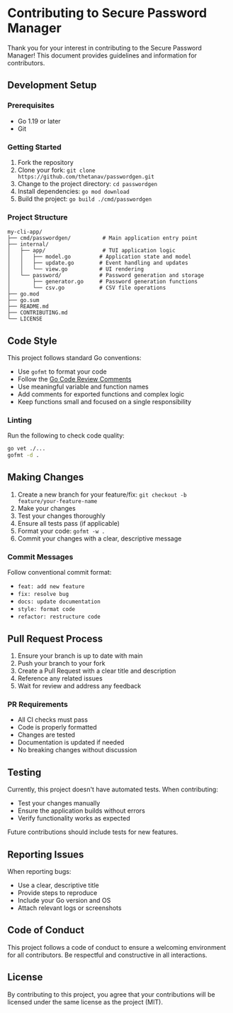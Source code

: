 # Contributing to Secure Password Manager

Thank you for your interest in contributing to the Secure Password Manager! This document provides guidelines and information for contributors.

## Development Setup

### Prerequisites

- Go 1.19 or later
- Git

### Getting Started

1. Fork the repository
2. Clone your fork: `git clone https://github.com/thetanav/passwordgen.git`
3. Change to the project directory: `cd passwordgen`
4. Install dependencies: `go mod download`
5. Build the project: `go build ./cmd/passwordgen`

### Project Structure

```
my-cli-app/
├── cmd/passwordgen/          # Main application entry point
├── internal/
│   ├── app/                  # TUI application logic
│   │   ├── model.go         # Application state and model
│   │   ├── update.go        # Event handling and updates
│   │   └── view.go          # UI rendering
│   └── password/            # Password generation and storage
│       ├── generator.go     # Password generation functions
│       └── csv.go           # CSV file operations
├── go.mod
├── go.sum
├── README.md
├── CONTRIBUTING.md
└── LICENSE
```

## Code Style

This project follows standard Go conventions:

- Use `gofmt` to format your code
- Follow the [Go Code Review Comments](https://github.com/golang/go/wiki/CodeReviewComments)
- Use meaningful variable and function names
- Add comments for exported functions and complex logic
- Keep functions small and focused on a single responsibility

### Linting

Run the following to check code quality:

```bash
go vet ./...
gofmt -d .
```

## Making Changes

1. Create a new branch for your feature/fix: `git checkout -b feature/your-feature-name`
2. Make your changes
3. Test your changes thoroughly
4. Ensure all tests pass (if applicable)
5. Format your code: `gofmt -w .`
6. Commit your changes with a clear, descriptive message

### Commit Messages

Follow conventional commit format:

- `feat: add new feature`
- `fix: resolve bug`
- `docs: update documentation`
- `style: format code`
- `refactor: restructure code`

## Pull Request Process

1. Ensure your branch is up to date with main
2. Push your branch to your fork
3. Create a Pull Request with a clear title and description
4. Reference any related issues
5. Wait for review and address any feedback

### PR Requirements

- All CI checks must pass
- Code is properly formatted
- Changes are tested
- Documentation is updated if needed
- No breaking changes without discussion

## Testing

Currently, this project doesn't have automated tests. When contributing:

- Test your changes manually
- Ensure the application builds without errors
- Verify functionality works as expected

Future contributions should include tests for new features.

## Reporting Issues

When reporting bugs:

- Use a clear, descriptive title
- Provide steps to reproduce
- Include your Go version and OS
- Attach relevant logs or screenshots

## Code of Conduct

This project follows a code of conduct to ensure a welcoming environment for all contributors. Be respectful and constructive in all interactions.

## License

By contributing to this project, you agree that your contributions will be licensed under the same license as the project (MIT).
